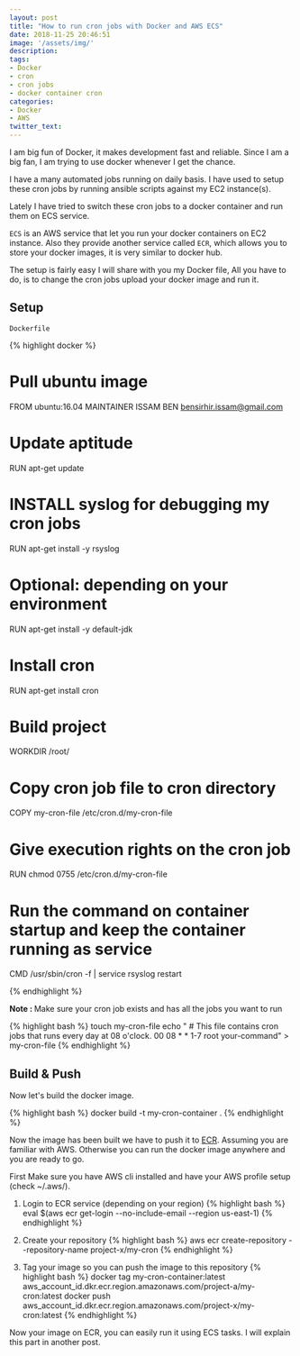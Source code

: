 ```yaml
---
layout: post
title: "How to run cron jobs with Docker and AWS ECS"
date: 2018-11-25 20:46:51
image: '/assets/img/'
description:
tags:
- Docker
- cron
- cron jobs
- docker container cron
categories:
- Docker
- AWS
twitter_text:
---
```


I am big fun of Docker, it makes development fast and reliable. Since I am a big fan, I am trying to use docker whenever I get the chance.
 
I have a many automated jobs running on daily basis. I have used to setup these cron jobs by running ansible scripts against my EC2 instance(s).
 
Lately I have tried to switch these cron jobs to a docker container and run them on ECS service.

`ECS` is an AWS service that let you run your docker containers on EC2 instance. Also they provide another service called `ECR`, which allows you to store your docker images, it is very similar to docker hub.
 
 The setup is fairly easy I will share with you my Docker file, All you have to do, is to change the cron jobs upload your docker image and run it.
 
## Setup
`Dockerfile`

{% highlight docker %}

# Pull ubuntu image
FROM ubuntu:16.04
MAINTAINER ISSAM BEN <bensirhir.issam@gmail.com>

# Update aptitude
RUN apt-get update

# INSTALL syslog for debugging my cron jobs
RUN apt-get install -y rsyslog

# Optional: depending on your environment 
RUN apt-get install -y default-jdk

# Install cron
RUN apt-get install cron

# Build project
WORKDIR /root/

# Copy cron job file to cron directory
COPY my-cron-file /etc/cron.d/my-cron-file

# Give execution rights on the cron job
RUN chmod 0755 /etc/cron.d/my-cron-file

# Run the command on container startup and keep the container running as service
CMD /usr/sbin/cron -f | service rsyslog restart

{% endhighlight %}

<b> Note : </b> Make sure your cron job exists and has all the jobs you want to run

{% highlight bash %}
touch my-cron-file
echo " # This file contains cron jobs that runs every day at 08 o'clock.
00 08 * * 1-7  root your-command" > my-cron-file
{% endhighlight %}

## Build & Push

Now let's build the docker image.

{% highlight bash %}
docker build -t my-cron-container .
{% endhighlight %}

Now the image has been built we have to push it to [ECR](https://aws.amazon.com/ecr/). Assuming you are familiar with AWS. Otherwise you can run the docker image anywhere and you are ready to go.

First Make sure you have AWS cli installed and have your AWS profile setup (check ~/.aws/).

1. Login to ECR service (depending on your region)
{% highlight bash %}
eval $(aws ecr get-login --no-include-email --region us-east-1)
{% endhighlight %}

2. Create your repository
{% highlight bash %}
aws ecr create-repository --repository-name project-x/my-cron
{% endhighlight %}

2. Tag your image so you can push the image to this repository
{% highlight bash %}
docker tag my-cron-container:latest aws_account_id.dkr.ecr.region.amazonaws.com/project-a/my-cron:latest
docker push aws_account_id.dkr.ecr.region.amazonaws.com/project-x/my-cron:latest
{% endhighlight %}

Now your image on ECR, you can easily run it using ECS tasks. I will explain this part in another post.

